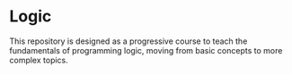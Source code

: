 # Logic
This repository is designed as a progressive course to teach the fundamentals of programming logic, moving from basic concepts to more complex topics.
